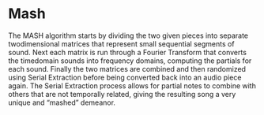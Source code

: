 Mash
====
The MASH algorithm starts by dividing the two given pieces into separate two­dimensional matrices that represent
small sequential segments of sound. Next each matrix is run through a Fourier Transform that converts the time­domain
sounds into frequency domains, computing the partials for each sound. Finally the two matrices are combined and then
randomized using Serial Extraction before being converted back into an audio piece again. The Serial Extraction process 
allows for partial notes to combine with others that are not temporally related, giving the resulting song a very
unique and “mashed” demeanor.
